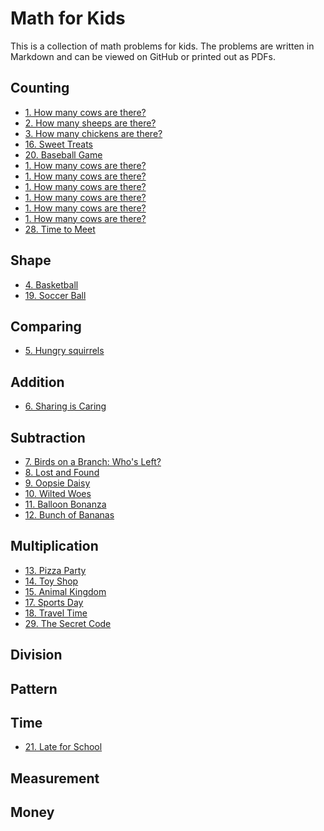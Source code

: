# Math for Kids

This is a collection of math problems for kids. The problems are written in Markdown and can be viewed on GitHub or printed out as PDFs.

<!-- BEGIN MATH PROBLEMS -->


## Counting

* [1. How many cows are there?](problems/1)
* [2. How many sheeps are there?](problems/2)
* [3. How many chickens are there?](problems/3)
* [16. Sweet Treats](problems/16)
* [20. Baseball Game](problems/20)
* [1. How many cows are there?](problems/22)
* [1. How many cows are there?](problems/23)
* [1. How many cows are there?](problems/24)
* [1. How many cows are there?](problems/25)
* [1. How many cows are there?](problems/26)
* [1. How many cows are there?](problems/27)
* [28. Time to Meet](problems/28)

## Shape

* [4. Basketball](problems/4)
* [19. Soccer Ball](problems/19)

## Comparing

* [5. Hungry squirrels](problems/5)

## Addition

* [6. Sharing is Caring](problems/6)

## Subtraction

* [7. Birds on a Branch: Who's Left?](problems/7)
* [8. Lost and Found](problems/8)
* [9. Oopsie Daisy](problems/9)
* [10. Wilted Woes](problems/10)
* [11. Balloon Bonanza](problems/11)
* [12. Bunch of Bananas](problems/12)

## Multiplication

* [13. Pizza Party](problems/13)
* [14. Toy Shop](problems/14)
* [15. Animal Kingdom](problems/15)
* [17. Sports Day](problems/17)
* [18. Travel Time](problems/18)
* [29. The Secret Code](problems/29)

## Division


## Pattern


## Time

* [21. Late for School](problems/21)

## Measurement


## Money


<!-- END MATH PROBLEMS -->